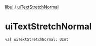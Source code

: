 [libui](README.md) / [uiTextStretchNormal](ui-text-stretch-normal.md)

# uiTextStretchNormal

`val uiTextStretchNormal: UInt`
